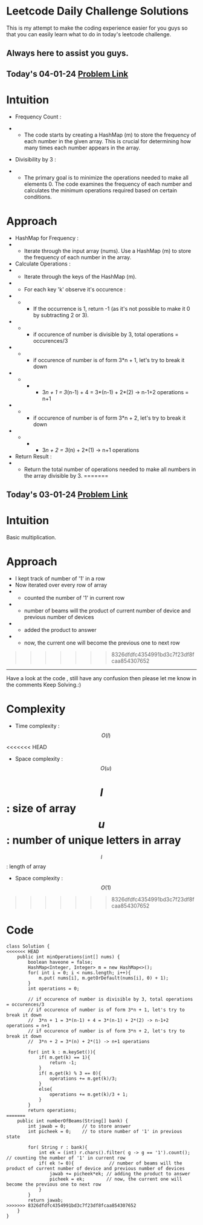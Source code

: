 # Leetcode Daily Challenge Solutions

This is my attempt to make the coding experience easier for you guys so that you can easily learn what to do in today's leetcode challenge.


## Always here to assist you guys.

## Today's 04-01-24 [Problem Link](https://leetcode.com/problems/minimum-number-of-operations-to-make-array-empty/description/)

# Intuition
<!-- Describe your first thoughts on how to solve this problem. -->
- Frequency Count :
- - The code starts by creating a HashMap (m) to store the frequency of each number in the given array. This is crucial for determining how many times each number appears in the array.

- Divisibility by 3 :
- - The primary goal is to minimize the operations needed to make all elements 0. The code examines the frequency of each number and calculates the minimum operations required based on certain conditions.

# Approach
<!-- Describe your approach to solving the problem. -->
- HashMap for Frequency :
- - Iterate through the input array (nums).
Use a HashMap (m) to store the frequency of each number in the array.
- Calculate Operations :
- - Iterate through the keys of the HashMap (m).
- - For each key 'k' observe it's occurence :
- - - If the occurrence is 1, return -1 (as it's not possible to make it 0 by subtracting 2 or 3).
- - - if occurence of number is divisible by 3, total operations = occurences/3 
- - - if occurence of number is of form 3*n + 1, let's try to break it down
- - - - 3*n + 1 = 3*(n-1) + 4 = 3*(n-1) + 2*(2) -> n-1+2 operations = n+1 
- - - if occurence of number is of form 3*n + 2, let's try to break it down
- - - - 3*n + 2 = 3*(n) + 2*(1) -> n+1 operations 
- Return Result :
- - Return the total number of operations needed to make all numbers in the array divisible by 3. 
=======
## Today's 03-01-24 [Problem Link](https://leetcode.com/problems/number-of-laser-beams-in-a-bank/description/?envType=daily-question&envId=2024-01-03)

# Intuition
<!-- Describe your first thoughts on how to solve this problem. -->
Basic multiplication.
# Approach
<!-- Describe your approach to solving the problem. -->
- I kept track of number of '1' in a row
- Now iterated over every row of array 
- - counted the number of '1' in current row
- - number of beams will the product of current number of device and previous number of devices
- -  added the product to answer
- -  now, the current one will become the previous one to next row
>>>>>>> 8326dfdfc4354991bd3c7f23df8fcaa854307652
---
Have a look at the code , still have any confusion then please let me know in the comments
Keep Solving.:)

# Complexity
- Time complexity : $$O(l)$$
<!-- Add your time complexity here, e.g. $$O(n)$$ -->
<<<<<<< HEAD

- Space complexity : $$O(u)$$

$$l$$ : size of array
$$u$$ : number of unique letters in array
=======
$$l$$ : length of array
- Space complexity : $$O(1)$$
>>>>>>> 8326dfdfc4354991bd3c7f23df8fcaa854307652
<!-- Add your space complexity here, e.g. $$O(n)$$ -->

# Code
```
class Solution {
<<<<<<< HEAD
    public int minOperations(int[] nums) {
        boolean haveone = false;
        HashMap<Integer, Integer> m = new HashMap<>();
        for( int i = 0; i < nums.length; i++){
            m.put( nums[i], m.getOrDefault(nums[i], 0) + 1);
        }
        int operations = 0;

        // if occurence of number is divisible by 3, total operations = occurences/3 
        // if occurence of number is of form 3*n + 1, let's try to break it down
        //  3*n + 1 = 3*(n-1) + 4 = 3*(n-1) + 2*(2) -> n-1+2 operations = n+1 
        // if occurence of number is of form 3*n + 2, let's try to break it down
        //  3*n + 2 = 3*(n) + 2*(1) -> n+1 operations 
  
        for( int k : m.keySet()){
            if( m.get(k) == 1){
                return -1;
            }
            if( m.get(k) % 3 == 0){
                operations += m.get(k)/3;
            }
            else{
                operations += m.get(k)/3 + 1;
            }
        }
        return operations;
=======
    public int numberOfBeams(String[] bank) {
        int jawab = 0;      // to store answer
        int picheek = 0;    // to store number of '1' in previous state

        for( String r : bank){
            int ek = (int) r.chars().filter( g -> g == '1').count(); // counting the number of '1' in current row
            if( ek != 0){             // number of beams will the product of current number of device and previous number of devices
                jawab += picheek*ek; // adding the product to answer
                picheek = ek;        // now, the current one will become the previous one to next row
            }
        }
        return jawab;
>>>>>>> 8326dfdfc4354991bd3c7f23df8fcaa854307652
    }
}
```